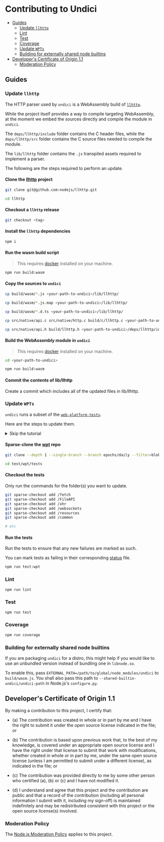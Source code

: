 # Contributing to Undici

* [Guides](#guides)
  * [Update `llhttp`](#update-llhttp)
  * [Lint](#lint)
  * [Test](#test)
  * [Coverage](#coverage)
  * [Update `WPTs`](#update-wpts)
  * [Building for externally shared node builtins](#external-builds)
* [Developer's Certificate of Origin 1.1](#developers-certificate-of-origin)
  * [Moderation Policy](#moderation-policy)

<a id="guides"></a>
## Guides

<a id="update-llhttp"></a>
### Update `llhttp`

The HTTP parser used by `undici` is a WebAssembly build of [`llhttp`](https://github.com/nodejs/llhttp).

While the project itself provides a way to compile targeting WebAssembly, at the moment we embed the sources
directly and compile the module in `undici`.

The `deps/llhttp/include` folder contains the C header files, while the `deps/llhttp/src` folder contains
the C source files needed to compile the module.

The `lib/llhttp` folder contains the `.js` transpiled assets required to implement a parser.

The following are the steps required to perform an update.

#### Clone the [llhttp](https://github.com/nodejs/llhttp) project

```bash
git clone git@github.com:nodejs/llhttp.git

cd llhttp
```
#### Checkout a `llhttp` release

```bash
git checkout <tag>
```

#### Install the `llhttp` dependencies

```bash
npm i
```

#### Run the wasm build script

> This requires [docker](https://www.docker.com/) installed on your machine.

```bash
npm run build:wasm
```

#### Copy the sources to `undici`

```bash
cp build/wasm/*.js <your-path-to-undici>/lib/llhttp/

cp build/wasm/*.js.map <your-path-to-undici>/lib/llhttp/

cp build/wasm/*.d.ts <your-path-to-undici>/lib/llhttp/

cp src/native/api.c src/native/http.c build/c/llhttp.c <your-path-to-undici>/deps/llhttp/src/

cp src/native/api.h build/llhttp.h <your-path-to-undici>/deps/llhttp/include/
```

#### Build the WebAssembly module in `undici`

> This requires [docker](https://www.docker.com/) installed on your machine.

```bash
cd <your-path-to-undici>

npm run build:wasm
```

#### Commit the contents of lib/llhttp

Create a commit which includes all of the updated files in lib/llhttp.

<a id="update-wpts"></a>
### Update `WPTs`

`undici` runs a subset of the [`web-platform-tests`](https://github.com/web-platform-tests/wpt).

Here are the steps to update them.

<details>
<summary>Skip the tutorial</summary>

```bash
git clone --depth 1 --single-branch --branch epochs/daily --filter=blob:none --sparse https://github.com/web-platform-tests/wpt.git test/wpt/tests
cd test/wpt/tests

git sparse-checkout add /resources
git sparse-checkout add /interfaces
git sparse-checkout add /common
git sparse-checkout add /fetch
git sparse-checkout add /FileAPI
git sparse-checkout add /xhr
git sparse-checkout add /websockets
git sparse-checkout add /mimesniff
git sparse-checkout add /storage
git sparse-checkout add /service-workers
```
</details>

#### Sparse-clone the [wpt](https://github.com/web-platform-tests/wpt) repo

```bash
git clone --depth 1 --single-branch --branch epochs/daily --filter=blob:none --sparse https://github.com/web-platform-tests/wpt.git test/wpt/tests

cd test/wpt/tests

```

#### Checkout the tests

Only run the commands for the folder(s) you want to update.

```bash
git sparse-checkout add /fetch
git sparse-checkout add /FileAPI
git sparse-checkout add /xhr
git sparse-checkout add /websockets
git sparse-checkout add /resources
git sparse-checkout add /common

# etc
```

#### Run the tests

Run the tests to ensure that any new failures are marked as such.

You can mark tests as failing in their corresponding [status](./test/wpt/status) file.

```bash
npm run test:wpt
```

<a id="lint"></a>

### Lint

```bash
npm run lint
```

<a id="test"></a>
### Test

```bash
npm run test
```

<a id="coverage"></a>
### Coverage

```bash
npm run coverage
```

<a id="external-builds"></a>
### Building for externally shared node builtins

If you are packaging `undici` for a distro, this might help if you would like to use
an unbundled version instead of bundling one in `libnode.so`.

To enable this, pass `EXTERNAL_PATH=/path/to/global/node_modules/undici` to `build/wasm.js`.
You shall also pass this path to `--shared-builtin-undici/undici-path` in Node.js's `configure.py`.

<a id="developers-certificate-of-origin"></a>
## Developer's Certificate of Origin 1.1

By making a contribution to this project, I certify that:

* (a) The contribution was created in whole or in part by me and I
  have the right to submit it under the open source license
  indicated in the file; or

* (b) The contribution is based upon previous work that, to the best
  of my knowledge, is covered under an appropriate open source
  license and I have the right under that license to submit that
  work with modifications, whether created in whole or in part
  by me, under the same open source license (unless I am
  permitted to submit under a different license), as indicated
  in the file; or

* (c) The contribution was provided directly to me by some other
  person who certified (a), (b) or (c) and I have not modified
  it.

* (d) I understand and agree that this project and the contribution
  are public and that a record of the contribution (including all
  personal information I submit with it, including my sign-off) is
  maintained indefinitely and may be redistributed consistent with
  this project or the open source license(s) involved.

<a id="moderation-policy"></a>
### Moderation Policy

The [Node.js Moderation Policy] applies to this project.

[Node.js Moderation Policy]:
https://github.com/nodejs/admin/blob/main/Moderation-Policy.md
